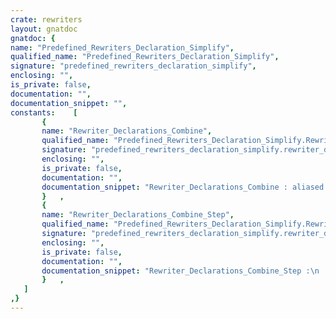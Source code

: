 ```yaml
---
crate: rewriters
layout: gnatdoc
gnatdoc: {
name: "Predefined_Rewriters_Declaration_Simplify",
qualified_name: "Predefined_Rewriters_Declaration_Simplify",
signature: "predefined_rewriters_declaration_simplify",
enclosing: "",
is_private: false,
documentation: "",
documentation_snippet: "",
constants:    [
       {
       name: "Rewriter_Declarations_Combine",
       qualified_name: "Predefined_Rewriters_Declaration_Simplify.Rewriter_Declarations_Combine",
       signature: "predefined_rewriters_declaration_simplify.rewriter_declarations_combine",
       enclosing: "",
       is_private: false,
       documentation: "",
       documentation_snippet: "Rewriter_Declarations_Combine : aliased constant Rewriter_Repeat :=\n  Make_Rewriter_Repeat (Rewriter_Declarations_Combine_Step);",
       }   ,
       {
       name: "Rewriter_Declarations_Combine_Step",
       qualified_name: "Predefined_Rewriters_Declaration_Simplify.Rewriter_Declarations_Combine_Step",
       signature: "predefined_rewriters_declaration_simplify.rewriter_declarations_combine_step",
       enclosing: "",
       is_private: false,
       documentation: "",
       documentation_snippet: "Rewriter_Declarations_Combine_Step :\n  aliased constant Rewriter_Find_And_Replace :=\n  Make_Rewriter_Find_And_Replace\n    (Make_Pattern\n       (\"$M_X : $S_Type := $M_Expr;\" & \"$M_Y : $S_Type := $M_Expr;\",\n        Basic_Decls_Rule),\n     Make_Pattern (\"$M_X, $M_Y : $S_Type := $M_Expr;\", Basic_Decl_Rule),\n     Make_Match_Accepter_Function_Access\n       (Accept_Expr_No_Side_Effects'Access));",
       }   ,
   ]
,}
---
```

